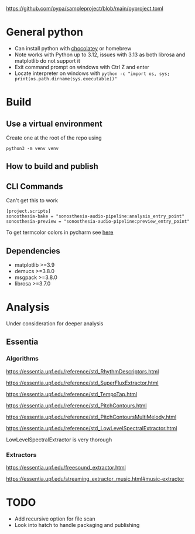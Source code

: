 https://github.com/pypa/sampleproject/blob/main/pyproject.toml

# General python

- Can install python with [chocolatey](https://community.chocolatey.org/packages/python312) or homebrew
- Note works with Python up to 3.12, issues with 3.13 as both librosa and matplotlib do not support it 
- Exit command prompt on windows with Ctrl Z and enter
- Locate interpreter on windows with ```python -c "import os, sys; print(os.path.dirname(sys.executable))"```

# Build

## Use a virtual environment 

Create one at the root of the repo using

```
python3 -m venv venv
```

## How to build and publish

## CLI Commands

Can't get this to work

```
[project.scripts]
sonosthesia-bake = "sonosthesia-audio-pipeline:analysis_entry_point"
sonosthesia-preview = "sonosthesia-audio-pipeline:preview_entry_point"
```

To get termcolor colors in pycharm see [here](https://stackoverflow.com/questions/76764301/what-should-i-do-to-make-termcolor-work-in-pycharm)

## Dependencies

- matplotlib >=3.9
- demucs >=3.8.0
- msgpack >=3.8.0
- librosa >=3.7.0

# Analysis

Under consideration for deeper analysis 

## Essentia

### Algorithms 

https://essentia.upf.edu/reference/std_RhythmDescriptors.html

https://essentia.upf.edu/reference/std_SuperFluxExtractor.html

https://essentia.upf.edu/reference/std_TempoTap.html

https://essentia.upf.edu/reference/std_PitchContours.html

https://essentia.upf.edu/reference/std_PitchContoursMultiMelody.html

https://essentia.upf.edu/reference/std_LowLevelSpectralExtractor.html

LowLevelSpectralExtractor is very thorough

### Extractors

https://essentia.upf.edu/freesound_extractor.html

https://essentia.upf.edu/streaming_extractor_music.html#music-extractor

# TODO

- Add recursive option for file scan
- Look into hatch to handle packaging and publishing
